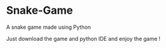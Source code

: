 # Snake-Game
A snake game made using Python 

Just download the game and python IDE and enjoy the game !

